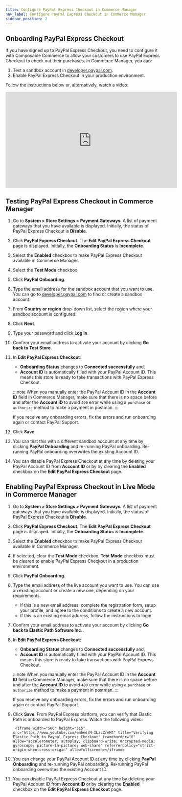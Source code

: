 ```yaml
---
title: Configure PayPal Express Checkout in Commerce Manager
nav_label: Configure PayPal Express Checkout in Commerce Manager
sidebar_position: 2
---
```


## Onboarding PayPal Express Checkout

If you have signed up to PayPal Express Checkout, you need to configure it with Composable Commerce to allow your customers to use PayPal Express Checkout to check out their purchases. In Commerce Manager, you can:

1. Test a sandbox account in [developer.paypal.com](https://developer.paypal.com/).
1. Enable PayPal Express Checkout in your production environment.

Follow the instructions below or, alternatively, watch a video:

<iframe width="560" height="315" src="https://www.youtube.com/embed/07pKiaKc1ds" title="Configuring Paypal Express Checkout" frameborder="0" allow="accelerometer; autoplay; clipboard-write; encrypted-media; gyroscope; picture-in-picture; web-share" referrerpolicy="strict-origin-when-cross-origin" allowfullscreen></iframe>

## Testing PayPal Express Checkout in Commerce Manager

1. Go to **System > Store Settings > Payment Gateways**. A list of payment gateways that you have available is displayed. Initially, the status of PayPal Express Checkout is **Disable**.
1. Click **PayPal Express Checkout**. The **Edit PayPal Express Checkout** page is displayed. Initially, the **Onboarding Status** is **Incomplete**.
1. Select the **Enabled** checkbox to make PayPal Express Checkout available in Commerce Manager.
1. Select the **Test Mode** checkbox.
1. Click **PayPal Onboarding**.
1. Type the email address for the sandbox account that you want to use. You can go to [developer.paypal.com](https://developer.paypal.com/) to find or create a sandbox account.
1. From **Country or region** drop-down list, select the region where your sandbox account is configured.
1. Click **Next**.
1. Type your password and click **Log In**.
1. Confirm your email address to activate your account by clicking **Go back to Test Store**.
1. In **Edit PayPal Express Checkout**:

    - **Onboarding Status** changes to **Connected successfully** and,
    - **Account ID** is automatically filled with your PayPal Account ID. This means this store is ready to take transactions with PayPal Express Checkout.

    :::note
    When you manually enter the PayPal Account ID in the **Account ID** field in Commerce Manager, make sure that there is no space before and after the **Account ID** to avoid `400` error while using a `purchase` or `authorize` method to make a payment in postman.
    :::

    If you receive any onboarding errors, fix the errors and run onboarding again or contact PayPal Support.

1. Click **Save**.
1. You can test this with a different sandbox account at any time by clicking **PayPal Onboarding** and re-running PayPal onboarding. Re-running PayPal onboarding overwrites the existing Account ID.
1. You can disable PayPal Express Checkout at any time by deleting your PayPal Account ID from **Account ID** or by by clearing the **Enabled** checkbox on the **Edit PayPal Express Checkout** page.

## Enabling PayPal Express Checkout in Live Mode in Commerce Manager

1. Go to **System > Store Settings > Payment Gateways**. A list of payment gateways that you have available is displayed. Initially, the status of PayPal Express Checkout is **Disable**.
1. Click **PayPal Express Checkout**. The **Edit PayPal Express Checkout** page is displayed. Initially, the **Onboarding Status** is **Incomplete**.
1. Select the **Enabled** checkbox to make PayPal Express Checkout available in Commerce Manager.
1. If selected, clear the **Test Mode** checkbox. **Test Mode** checkbox must be cleared to enable PayPal Express Checkout in a production environment.
1. Click **PayPal Onboarding**.
1. Type the email address of the live account you want to use. You can use an existing account or create a new one, depending on your requirements.

    - If this is a new email address, complete the registration form, setup your profile, and agree to the conditions to create a new account.
    - If this is an existing email address, follow the instructions to login.

1. Confirm your email address to activate your account by clicking **Go back to Elastic Path Software Inc.**.
1. In **Edit PayPal Express Checkout**:

    - **Onboarding Status** changes to **Connected successfully** and,
    - **Account ID** is automatically filled with your PayPal Account ID. This means this store is ready to take transactions with PayPal Express Checkout.

    :::note
    When you manually enter the PayPal Account ID in the **Account ID** field in Commerce Manager, make sure that there is no space before and after the **Account ID** to avoid `400` error while using a `purchase` or `authorize` method to make a payment in postman.
    :::

    If you receive any onboarding errors, fix the errors and run onboarding again or contact PayPal Support.

1. Click **Save**. From PayPal Express platform, you can verify that Elastic Path is onboarded to PayPal Express. Watch the following video:
        
        <iframe width="560" height="315" src="https://www.youtube.com/embed/M-ILzcZreM4" title="Verifying Elastic Path to Paypal Express Checkout" frameborder="0" allow="accelerometer; autoplay; clipboard-write; encrypted-media; gyroscope; picture-in-picture; web-share" referrerpolicy="strict-origin-when-cross-origin" allowfullscreen></iframe>

1. You can change your PayPal Account ID at any time by clicking **PayPal Onboarding** and re-running PayPal onboarding. Re-running PayPal onboarding overwrites the existing Account ID.
1. You can disable PayPal Express Checkout at any time by deleting your PayPal Account ID from **Account ID** or by clearing the **Enabled** checkbox on the **Edit PayPal Express Checkout** page.

